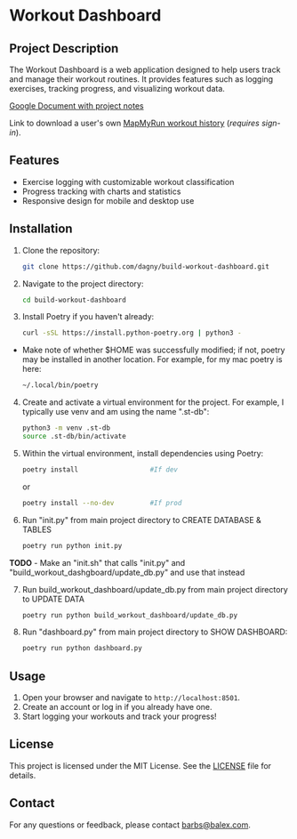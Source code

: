 # Workout Dashboard

## Project Description
The Workout Dashboard is a web application designed to help users track and manage their workout routines. It provides features such as logging exercises, tracking progress, and visualizing workout data.

[Google Document with project notes](https://docs.google.com/document/d/1lj6R9rybGuRNgUUzizTrjVLj5xpU9R1nWajcMkRqpwI/edit?usp=drive_link)

Link to download a user's own [MapMyRun workout history](https://www.mapmyfitness.com/workout/export/csv) (*requires sign-in*). 

## Features
- Exercise logging with customizable workout classification
- Progress tracking with charts and statistics
- Responsive design for mobile and desktop use

## Installation 
1. Clone the repository:
    ```bash
    git clone https://github.com/dagny/build-workout-dashboard.git
    ```
2. Navigate to the project directory:
    ```bash
    cd build-workout-dashboard
    ```
3. Install Poetry if you haven't already:
    ```bash
    curl -sSL https://install.python-poetry.org | python3 -
    ```
- Make note of whether $HOME was successfully modified; if not, poetry may be installed in another location. For example, for my mac poetry is here:
    ```bash
    ~/.local/bin/poetry
    ```
4. Create and activate a virtual environment for the project. For example, I typically use venv and am using the name ".st-db":
    ```bash
    python3 -m venv .st-db    
    source .st-db/bin/activate
    ```
5. Within the virtual environment, install dependencies using Poetry:
    ```bash
    poetry install                  #If dev
    ```
    or
    ```bash
    poetry install --no-dev         #If prod
    ```
6. Run "init.py" from main project directory to CREATE DATABASE & TABLES
    ```bash
    poetry run python init.py
    ```
**TODO** - Make an "init.sh" that calls "init.py" and "build_workout_dashgboard/update_db.py" and use that instead  

7. Run build_workout_dashboard/update_db.py from main project directory to UPDATE DATA
    ```bash
    poetry run python build_workout_dashboard/update_db.py
    ```

8. Run "dashboard.py" from main project directory to SHOW DASHBOARD:
    ```bash
    poetry run python dashboard.py
    ```

## Usage
1. Open your browser and navigate to `http://localhost:8501`.
2. Create an account or log in if you already have one.
3. Start logging your workouts and track your progress!

## License
This project is licensed under the MIT License. See the [LICENSE](LICENSE) file for details.

## Contact
For any questions or feedback, please contact [barbs@balex.com](mailto:barbs@balex.com).

